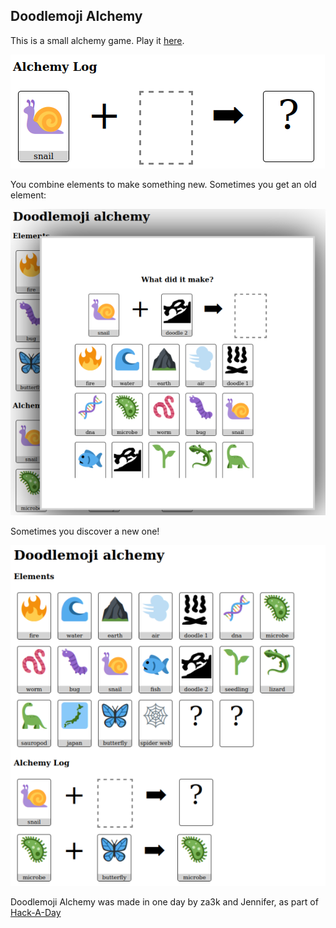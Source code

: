 ## Doodlemoji Alchemy

This is a small alchemy game. Play it [here](https://za3k.github.io/ha3k-07-doodle-alchemy/).

![an alchemical equation](equation.png)

You combine elements to make something new. Sometimes you get an old element:

![a choice between elements](choice.png)

Sometimes you discover a new one!

![a screenshot of the main game, with several elements, some emoji and some doodled](main.png)

Doodlemoji Alchemy was made in one day by za3k and Jennifer, as part of [Hack-A-Day](https://za3k.com/hackaday)
